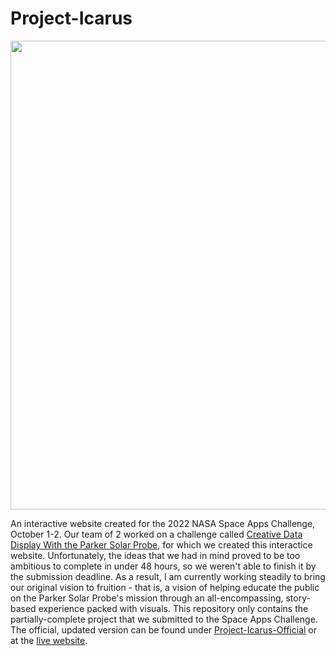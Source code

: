 # Project-Icarus
<p align="center">
  <img src="ProjectIcarusHeader.png" width="750" />
</p>

An interactive website created for the 2022 NASA Space Apps Challenge, October 1-2. Our team of 2 worked on a challenge called [Creative Data Display With the Parker Solar Probe](https://2022.spaceappschallenge.org/challenges/2022-challenges/creative-data-display/details), for which we created this interactice website. Unfortunately, the ideas that we had in mind proved to be too ambitious to complete in under 48 hours, so we weren't able to finish it by the submission deadline. As a result, I am currently working steadily to bring our original vision to fruition - that is, a vision of helping educate the public on the Parker Solar Probe's mission through an all-encompassing, story-based experience packed with visuals. This repository only contains the partially-complete project that we submitted to the Space Apps Challenge. The official, updated version can be found under [Project-Icarus-Official](https://github.com/adz888/Project-Icarus-Official) or at the [live website](https://adz888.github.io/Project-Icarus-Official/).  

